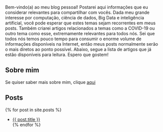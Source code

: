 Bem-vindo(a) ao meu blog pessoal! Postarei aqui informações que eu considerar relevantes para compartilhar com vocês. Dada meu grande interesse por computação, ciência de dados, Big Data e inteligência artificial, você pode esperar que estes temas sejam recorrentes em meus posts. Também criarei artigos relacionados a temas como a COVID-19 ou outro tema como esse, extremamente relevantes para todos nós. Sei que todos nós temos pouco tempo para consumir o enorme volume de informações disponíveis na Internet, então meus posts normalmente serão o mais diretos ao ponto possível. Abaixo, segue a lista de artigos que já estão disponíveis para leitura. Espero que gostem!
  
## Sobre mim
Se quiser saber mais sobre mim, clique <a href="https://www.henriquearutin.com.br/about">aqui</a>
  
## Posts  
{% for post in site.posts %}
- <a href="https://www.henriquearutin.com.br{{ post.url }}">{{ post.title }}</a><br />
{% endfor %}
  
